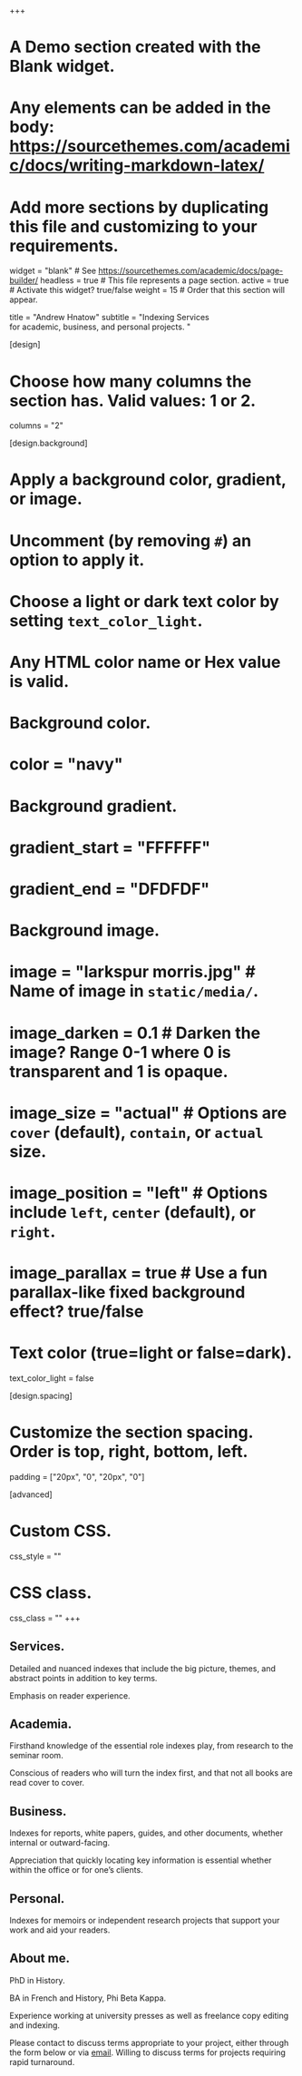 +++
# A Demo section created with the Blank widget.
# Any elements can be added in the body: https://sourcethemes.com/academic/docs/writing-markdown-latex/
# Add more sections by duplicating this file and customizing to your requirements.

widget = "blank"  # See https://sourcethemes.com/academic/docs/page-builder/
headless = true  # This file represents a page section.
active = true  # Activate this widget? true/false
weight = 15  # Order that this section will appear.

title = "Andrew Hnatow"
subtitle = "Indexing Services<br> for academic, business, and personal projects. "

[design]
  # Choose how many columns the section has. Valid values: 1 or 2.
  columns = "2"

[design.background]
  # Apply a background color, gradient, or image.
  #   Uncomment (by removing `#`) an option to apply it.
  #   Choose a light or dark text color by setting `text_color_light`.
  #   Any HTML color name or Hex value is valid.

  # Background color.
  # color = "navy"
  
  # Background gradient.
  # gradient_start = "FFFFFF"
  # gradient_end = "DFDFDF"
  
  # Background image.
  # image = "larkspur morris.jpg"  # Name of image in `static/media/`.
  #  image_darken = 0.1 # Darken the image? Range 0-1 where 0 is transparent and 1 is opaque.
  # image_size = "actual"  #  Options are `cover` (default), `contain`, or `actual` size.
  # image_position = "left"  # Options include `left`, `center` (default), or `right`.
  # image_parallax = true  # Use a fun parallax-like fixed background effect? true/false
  
  
  # Text color (true=light or false=dark).
  text_color_light = false

[design.spacing]
  # Customize the section spacing. Order is top, right, bottom, left.
  padding = ["20px", "0", "20px", "0"]

[advanced]
 # Custom CSS. 
 css_style = ""
 
 # CSS class.
 css_class = ""
+++

## **Services.**

Detailed and nuanced indexes that include the big picture, themes, and abstract points in addition to key terms.

Emphasis on reader experience.

## **Academia.**

Firsthand knowledge of the essential role indexes play, from research to the seminar room. 

Conscious of readers who will turn the index first, and that not all books are read cover to cover. 

## **Business.**

Indexes for reports, white papers, guides, and other documents, whether internal or outward-facing. 

Appreciation that quickly locating key information is essential whether within the office or for one’s clients. 

## **Personal.** 

Indexes for memoirs or independent research projects that support your work and aid your readers. 

## **About me.**

PhD in History. 

BA in French and History, Phi Beta Kappa.

Experience working at university presses as well as freelance copy editing and indexing.


Please contact to discuss terms appropriate to your project, either through the form below or via [email](mailto:andrew.hnatow@gmail.com?subject=Index%20Query). 
Willing to discuss terms for projects requiring rapid turnaround.
